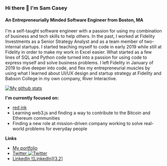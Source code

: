 ### Hi there 👋 I'm Sam Casey
#### An Entrepreneurially Minded Software Engineer from Boston, MA

I'm a self-taught software engineer with a passion for using my combination of business and tech skills to help others. In the past, I worked at Fidelity Investments as a Senior Strategy Analyst and as a team member of two-internal startups. I started teaching myself to code in early 2019 while still at Fidelity in order to make my work in Excel easier. What started as a few lines of SQL and Python code turned into a passion for using code to express myself and solve business problems. I left Fidelity in January of 2019 to dive deeper into code, and flex my entrepreneurial muscles by using what I learned about UI/UX design and startup strategy at Fidelity and Babson College in my own company, River Interactive.



[![My github stats](https://github-readme-stats.vercel.app/api?username=samuel-casey)](https://github.com/samuel-casey/github-readme-stats)

**I'm currently focused on:**
- [red ink](https://red-ink-writing.com)
- Learning web3.js and finding a way to contribute to the Bitcoin and Ethereum communities
- Finding a new role at mission-driven company working to solve real-world problems for everyday people 

**Links**
- [My portfolio](https://samcasey.info)
- [Twitter ![Twitter][1.2]](https://twitter.com/_samcasey)
- [LinkedIn ![LinkedIn][3.2]](https://www.linkedin.com/in/sam-casey1/)

[1.2]: http://i.imgur.com/wWzX9uB.png (twitter icon without padding)
[2.2]: https://raw.githubusercontent.com/MartinHeinz/MartinHeinz/master/linkedin-3-16.png (LinkedIn icon without padding)

<!--
**samuel-casey/samuel-casey** is a ✨ _special_ ✨ repository because its `README.md` (this file) appears on your GitHub profile.

Here are some ideas to get you started:

- 🔭 I’m currently working on ...
- 🌱 I’m currently learning ...
- 👯 I’m looking to collaborate on ...
- 🤔 I’m looking for help with ...
- 💬 Ask me about ...
- 📫 How to reach me: ...
- 😄 Pronouns: ...
- ⚡ Fun fact: ...
-->
